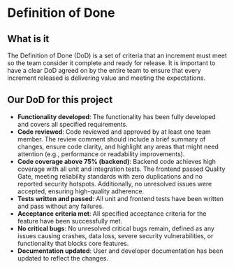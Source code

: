 # Definition of Done

## What is it

The Definition of Done (DoD) is a set of criteria that an increment must meet so the team consider it complete and ready for release. It is important to have a clear DoD agreed on by the entire team to ensure that every increment released is delivering value and meeting the expectations.

## Our DoD for this project

- **Functionality developed**: The functionality has been fully developed and covers all specified requirements.
- **Code reviewed**: Code reviewed and approved by at least one team member. The review comment should include a brief summary of changes, ensure code clarity, and highlight any areas that might need attention (e.g., performance or readability improvements).
- **Code coverage above 75% (backend)**: Backend code achieves high coverage with all unit and integration tests. The frontend passed Quality Gate, meeting reliability standards with zero duplications and no reported security hotspots. Additionally, no unresolved issues were accepted, ensuring high-quality adherence.
- **Tests written and passed**: All unit and frontend tests have been written and pass without any failures.
- **Acceptance criteria met**: All specified acceptance criteria for the feature have been successfully met.
- **No critical bugs**: No unresolved critical bugs remain, defined as any issues causing crashes, data loss, severe security vulnerabilities, or functionality that blocks core features.
- **Documentation updated**: User and developer documentation has been updated to reflect the changes.